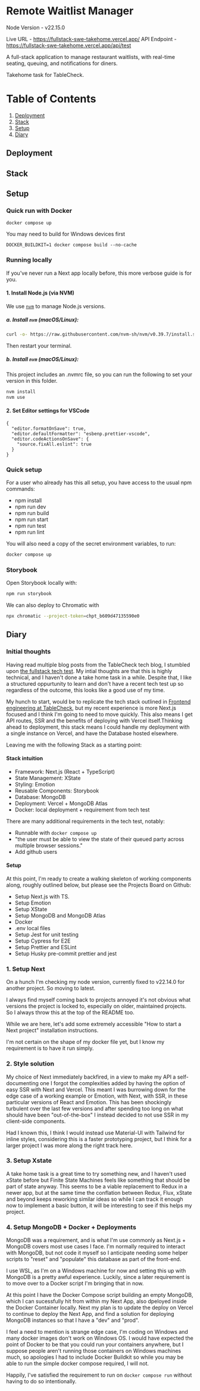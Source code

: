 # Remote Waitlist Manager

Node Version - v22.15.0

Live URL - https://fullstack-swe-takehome.vercel.app/
API Endpoint - https://fullstack-swe-takehome.vercel.app/api/test

A full-stack application to manage restaurant waitlists, with real-time seating, queuing, and notifications for diners.

Takehome task for TableCheck.

# Table of Contents

1. [Deployment](#deployment)
2. [Stack](#stack)
3. [Setup](#setup)
4. [Diary](#diary)

## Deployment

## Stack

## Setup

### Quick run with Docker

```
docker compose up
```

You may need to build for Windows devices first

```
DOCKER_BUILDKIT=1 docker compose build --no-cache
```

### Running locally

If you've never run a Next app locally before, this more verbose guide is for you.

#### 1. Install Node.js (via NVM)

We use [`nvm`](https://github.com/nvm-sh/nvm) to manage Node.js versions.

##### a. Install `nvm` (macOS/Linux):

```bash
curl -o- https://raw.githubusercontent.com/nvm-sh/nvm/v0.39.7/install.sh | bash
```

Then restart your terminal.

##### b. Install `nvm` (macOS/Linux):

This project includes an .nvmrc file, so you can run the following to set your version in this folder.

```bash
nvm install
nvm use
```

#### 2. Set Editor settings for VSCode

```
{
  "editor.formatOnSave": true,
  "editor.defaultFormatter": "esbenp.prettier-vscode",
  "editor.codeActionsOnSave": {
    "source.fixAll.eslint": true
  }
}
```

### Quick setup

For a user who already has this all setup, you have access to the usual npm commands:

- npm install
- npm run dev
- npm run build
- npm run start
- npm run test
- npm run lint

You will also need a copy of the secret environment variables, to run:

```bash
docker compose up
```

### Storybook

Open Storybook locally with:

```bash
npm run storybook
```

We can also deploy to Chromatic with

```bash
npx chromatic --project-token=chpt_b609d47135590e0
```

## Diary

### Initial thoughts

Having read multiple blog posts from the TableCheck tech blog, I stumbled upon [the fullstack tech test](https://github.com/TableCheck-Labs/fullstack-swe-takehome). My intial thoughts are that this is highly technical, and I haven't done a take home task in a while. Despite that, I like a structured oppurtunity to learn and don't have a recent tech test up so regardless of the outcome, this looks like a good use of my time.

My hunch to start, would be to replicate the tech stack outlined in [Frontend engineering at TableCheck](https://www.tablecheck.com/en/blog/tech/frontend-engineering-at-tablecheck/), but my recent experience is more Next.js focused and I think I'm going to need to move quickly. This also means I get API routes, SSR and the benefits of deploying with Vercel itself.Thinking ahead to deployment, this stack means I could handle my deployment with a single instance on Vercel, and have the Database hosted elsewhere.

Leaving me with the following Stack as a starting point:

#### Stack intuition

- Framework: Next.js (React + TypeScript)
- State Management: XState
- Styling: Emotion
- Reusable Components: Storybook
- Database: MongoDB
- Deployment: Vercel + MongoDB Atlas
- Docker: local deployment + requirement from tech test

There are many additional requirements in the tech test, notably:

- Runnable with `docker compose up`
- "the user must be able to view the state of their queued party across multiple browser sessions."
- Add github users

#### Setup

At this point, I'm ready to create a walking skeleton of working components along, roughly outlined below, but please see the Projects Board on Github:

- Setup Next.js with TS.
- Setup Emotion
- Setup XState
- Setup MongoDB and MongoDB Atlas
- Docker
- .env local files
- Setup Jest for unit testing
- Setup Cypress for E2E
- Setup Prettier and ESLint
- Setup Husky pre-commit prettier and jest

### 1. Setup Next

On a hunch I'm checking my node version, currently fixed to v22.14.0 for another project. So moving to latest.

I always find myself coming back to projects annoyed it's not obvious what versions the project is locked to, especially on older, maintained projects. So I always throw this at the top of the README too.

While we are here, let's add some extremely accessible "How to start a Next project" installation instructions.

I'm not certain on the shape of my docker file yet, but I know my requirement is to have it run simply.

### 2. Style solution

My choice of Next immediately backfired, in a view to make my API a self-documenting one I forgot the complexities added by having the option of easy SSR with Next and Vercel. This meant I was burrowing down for the edge case of a working example or Emotion, with Next, with SSR, in these particular versions of React and Emotion. This has been shockingly turbulent over the last few versions and after spending too long on what should have been "out-of-the-box" I instead decided to not use SSR in my client-side components.

Had I known this, I think I would instead use Material-UI with Tailwind for inline styles, considering this is a faster prototyping project, but I think for a larger project I was more along the right track here.

### 3. Setup Xstate

A take home task is a great time to try something new, and I haven't used xState before but Finite State Machines feels like something that should be part of state anyway. This seems to be a viable replacement to Redux in a newer app, but at the same time the conflation between Redux, Flux, xState and beyond keeps reworking similar ideas so while I can track it enough now to implement a basic button, it will be interesting to see if this helps my project.

### 4. Setup MongoDB + Docker + Deployments

MongoDB was a requirement, and is what I'm use commonly as Next.js + MongoDB covers most use cases I face. I'm normally required to interact with MongoDB, but not code it myself so I anticipate needing some helper scripts to "reset" and "populate" this database as part of the front-end.

I use WSL, as I'm on a Windows machine for now and setting this up with MongoDB is a pretty awful experience. Luckily, since a later requirement is to move over to a Docker script I'm bringing that in now.

At this point I have the Docker Compose script building an empty MongoDB, which I can sucessfully hit from within my Next App, also dpeloyed inside the Docker Container locally. Next my plan is to update the deploy on Vercel to continue to deploy the Next App, and find a solution for deploying MongoDB instances so that I have a "dev" and "prod".

I feel a need to mention is strange edge case, I'm coding on Windows and many docker images don't work on Windows OS. I would have expected the point of Docker to be that you could run your containers anywhere, but I suppose people aren't running those containers on Windows machines much, so apologies I had to include Docker Buildkit so while you may be able to run the simple docker compose required, I will not.

Happily, I've satisfied the requirement to run on `docker compose run` without having to do so intentionally.

